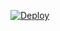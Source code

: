 [![Deploy](https://www.herokucdn.com/deploy/button.svg)](https://heroku.com/deploy?template=https://github.com/Masterrockieie/yt)
